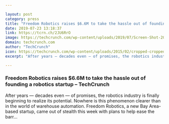 ```yaml
---

layout: post
category: press
title: "Freedom Robotics raises $6.6M to take the hassle out of founding a robotics startup"
date: 2019-07-23 13:18:37
link: https://tcrn.ch/2JU6RrO
image: https://techcrunch.com/wp-content/uploads/2019/07/Screen-Shot-2019-07-17-at-4.08.21-PM.png?w=764
domain: techcrunch.com
author: "TechCrunch"
icon: https://techcrunch.com/wp-content/uploads/2015/02/cropped-cropped-favicon-gradient.png?w=180
excerpt: "After years — decades even — of promises, the robotics industry is finally beginning to realize its potential. Nowhere is this phenomenon clearer than in the world of warehouse automation. Freedom Robotics, a new Bay Area-based startup, came out of stealth this week with plans to help ease the barr…"

---
```


### Freedom Robotics raises $6.6M to take the hassle out of founding a robotics startup – TechCrunch

After years — decades even — of promises, the robotics industry is finally beginning to realize its potential. Nowhere is this phenomenon clearer than in the world of warehouse automation. Freedom Robotics, a new Bay Area-based startup, came out of stealth this week with plans to help ease the barr…